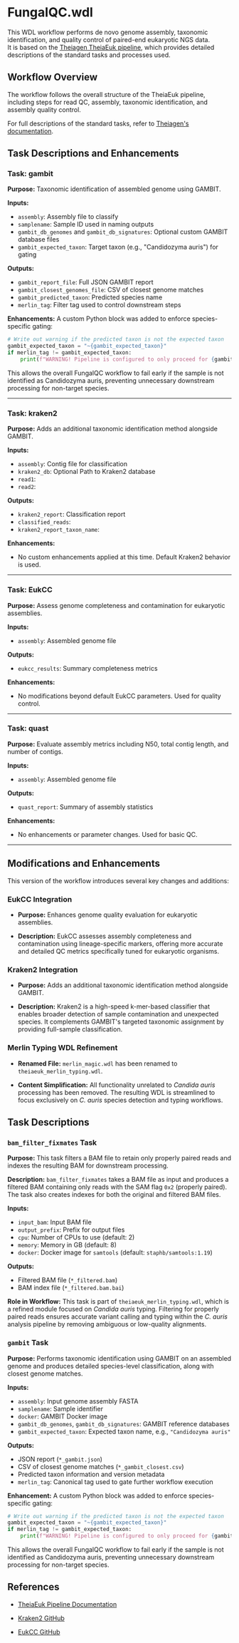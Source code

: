 FungalQC.wdl
=========================

This WDL workflow performs de novo genome assembly, taxonomic identification, and quality control of paired-end eukaryotic NGS data.\
It is based on the [Theiagen TheiaEuk pipeline](https://theiagen.github.io/public_health_bioinformatics/latest/workflows/genomic_characterization/theiaeuk/), which provides detailed descriptions of the standard tasks and processes used.

Workflow Overview
-----------------

The workflow follows the overall structure of the TheiaEuk pipeline, including steps for read QC, assembly, taxonomic identification, and assembly quality control.

For full descriptions of the standard tasks, refer to [Theiagen's documentation](https://theiagen.github.io/public_health_bioinformatics/latest/workflows/genomic_characterization/theiaeuk/).


## Task Descriptions and Enhancements

### Task: gambit

**Purpose:**
Taxonomic identification of assembled genome using GAMBIT.

**Inputs:**
- `assembly`: Assembly file to classify
- `samplename`: Sample ID used in naming outputs
- `gambit_db_genomes` and `gambit_db_signatures`: Optional custom GAMBIT database files
- `gambit_expected_taxon`: Target taxon (e.g., "Candidozyma auris") for gating

**Outputs:**
- `gambit_report_file`: Full JSON GAMBIT report
- `gambit_closest_genomes_file`: CSV of closest genome matches
- `gambit_predicted_taxon`: Predicted species name
- `merlin_tag`: Filter tag used to control downstream steps

**Enhancements:**
A custom Python block was added to enforce species-specific gating:

```python
# Write out warning if the predicted taxon is not the expected taxon
gambit_expected_taxon = "~{gambit_expected_taxon}"
if merlin_tag != gambit_expected_taxon:
    print(f"WARNING! Pipeline is configured to only proceed for {gambit_expected_taxon}. Found: {merlin_tag}", file=sys.stderr)
```

This allows the overall FungalQC workflow to fail early if the sample is not identified as Candidozyma auris, preventing unnecessary downstream processing for non-target species.

---

### Task: kraken2

**Purpose:**
Adds an additional taxonomic identification method alongside GAMBIT.

**Inputs:**
- `assembly`: Contig file for classification
- `kraken2_db`: Optional Path to Kraken2 database
- `read1`:
- `read2`:

**Outputs:**
- `kraken2_report`: Classification report
- `classified_reads`:
- `kraken2_report_taxon_name`:

**Enhancements:**
- No custom enhancements applied at this time. Default Kraken2 behavior is used.

---

### Task: EukCC

**Purpose:**
Assess genome completeness and contamination for eukaryotic assemblies.

**Inputs:**
- `assembly`: Assembled genome file

**Outputs:**
- `eukcc_results`: Summary completeness metrics

**Enhancements:**
- No modifications beyond default EukCC parameters. Used for quality control.

---

### Task: quast

**Purpose:**
Evaluate assembly metrics including N50, total contig length, and number of contigs.

**Inputs:**
- `assembly`: Assembled genome file

**Outputs:**
- `quast_report`: Summary of assembly statistics

**Enhancements:**
- No enhancements or parameter changes. Used for basic QC.

---







Modifications and Enhancements
------------------------------

This version of the workflow introduces several key changes and additions:

### EukCC Integration

-   **Purpose:** Enhances genome quality evaluation for eukaryotic assemblies.

-   **Description:** EukCC assesses assembly completeness and contamination using lineage-specific markers, offering more accurate and detailed QC metrics specifically tuned for eukaryotic organisms.

### Kraken2 Integration

-   **Purpose:** Adds an additional taxonomic identification method alongside GAMBIT.

-   **Description:** Kraken2 is a high-speed k-mer-based classifier that enables broader detection of sample contamination and unexpected species. It complements GAMBIT's targeted taxonomic assignment by providing full-sample classification.

### Merlin Typing WDL Refinement

-   **Renamed File:** `merlin_magic.wdl` has been renamed to `theiaeuk_merlin_typing.wdl`.

-   **Content Simplification:** All functionality unrelated to *Candida auris* processing has been removed. The resulting WDL is streamlined to focus exclusively on *C. auris* species detection and typing workflows.

Task Descriptions
-----------------

### `bam_filter_fixmates` Task

**Purpose:**
This task filters a BAM file to retain only properly paired reads and indexes the resulting BAM for downstream processing.

**Description:**
`bam_filter_fixmates` takes a BAM file as input and produces a filtered BAM containing only reads with the SAM flag `0x2` (properly paired). The task also creates indexes for both the original and filtered BAM files.

**Inputs:**

- `input_bam`: Input BAM file
- `output_prefix`: Prefix for output files
- `cpu`: Number of CPUs to use (default: 2)
- `memory`: Memory in GB (default: 8)
- `docker`: Docker image for `samtools` (default: `staphb/samtools:1.19`)

**Outputs:**

- Filtered BAM file (`*_filtered.bam`)
- BAM index file (`*_filtered.bam.bai`)

**Role in Workflow:**
This task is part of `theiaeuk_merlin_typing.wdl`, which is a refined module focused on *Candida auris* typing. Filtering for properly paired reads ensures accurate variant calling and typing within the *C. auris* analysis pipeline by removing ambiguous or low-quality alignments.

### `gambit` Task

**Purpose:**
Performs taxonomic identification using GAMBIT on an assembled genome and produces detailed species-level classification, along with closest genome matches.

**Inputs:**

- `assembly`: Input genome assembly FASTA
- `samplename`: Sample identifier
- `docker`: GAMBIT Docker image
- `gambit_db_genomes`, `gambit_db_signatures`: GAMBIT reference databases
- `gambit_expected_taxon`: Expected taxon name, e.g., `"Candidozyma auris"`

**Outputs:**

- JSON report (`*_gambit.json`)
- CSV of closest genome matches (`*_gambit_closest.csv`)
- Predicted taxon information and version metadata
- `merlin_tag`: Canonical tag used to gate further workflow execution

**Enhancement:**
A custom Python block was added to enforce species-specific gating:
```python
# Write out warning if the predicted taxon is not the expected taxon
gambit_expected_taxon = "~{gambit_expected_taxon}"
if merlin_tag != gambit_expected_taxon:
    print(f"WARNING! Pipeline is configured to only proceed for {gambit_expected_taxon}.
```

This allows the overall FungalQC workflow to fail early if the sample is not identified as Candidozyma auris, preventing unnecessary downstream processing for non-target species.

References
----------

-   [TheiaEuk Pipeline Documentation](https://theiagen.github.io/public_health_bioinformatics/latest/workflows/genomic_characterization/theiaeuk/)

-   [Kraken2 GitHub](https://github.com/DerrickWood/kraken2)

-   [EukCC GitHub](https://github.com/Finn-Lab/EukCC)